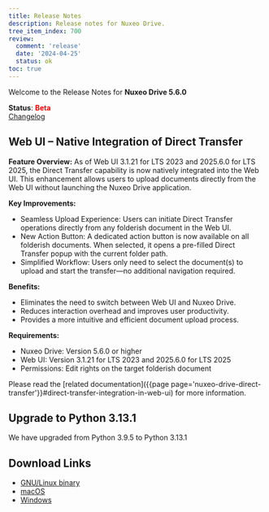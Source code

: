 ```yaml
---
title: Release Notes
description: Release notes for Nuxeo Drive.
tree_item_index: 700
review:
  comment: 'release'
  date: '2024-04-25'
  status: ok
toc: true
---
```


Welcome to the Release Notes for **Nuxeo Drive 5.6.0**

**Status**: <font color="##ff0000">**Beta**</font> </br>
<i class="fa fa-long-arrow-right" aria-hidden="true"></i> [Changelog](https://github.com/nuxeo/nuxeo-drive/blob/master/docs/changes/5.6.0.md)

## Web UI – Native Integration of Direct Transfer

**Feature Overview:**
As of Web UI 3.1.21 for LTS 2023 and 2025.6.0 for LTS 2025, the Direct Transfer capability is now natively integrated into the Web UI. This enhancement allows users to upload documents directly from the Web UI without launching the Nuxeo Drive application.

**Key Improvements:**
* Seamless Upload Experience: Users can initiate Direct Transfer operations directly from any folderish document in the Web UI.
* New Action Button: A dedicated action button is now available on all folderish documents. When selected, it opens a pre-filled Direct Transfer popup with the current folder path.
* Simplified Workflow: Users only need to select the document(s) to upload and start the transfer—no additional navigation required.

**Benefits:**
* Eliminates the need to switch between Web UI and Nuxeo Drive.
* Reduces interaction overhead and improves user productivity.
* Provides a more intuitive and efficient document upload process.

**Requirements:**
* Nuxeo Drive: Version 5.6.0 or higher
* Web UI: Version 3.1.21 for LTS 2023 and 2025.6.0 for LTS 2025
* Permissions: Edit rights on the target folderish document

Please read the [related documentation]({{page page='nuxeo-drive-direct-transfer'}}#direct-transfer-integration-in-web-ui) for more information.

## Upgrade to Python 3.13.1 

We have upgraded from Python 3.9.5 to Python 3.13.1 

## Download Links

- [GNU/Linux binary](https://community.nuxeo.com/static/drive-updates/beta/nuxeo-drive-5.6.0-x86_64.AppImage)
- [macOS](https://community.nuxeo.com/static/drive-updates/beta/nuxeo-drive-5.6.0.dmg)
- [Windows](https://community.nuxeo.com/static/drive-updates/beta/nuxeo-drive-5.6.0.exe)
